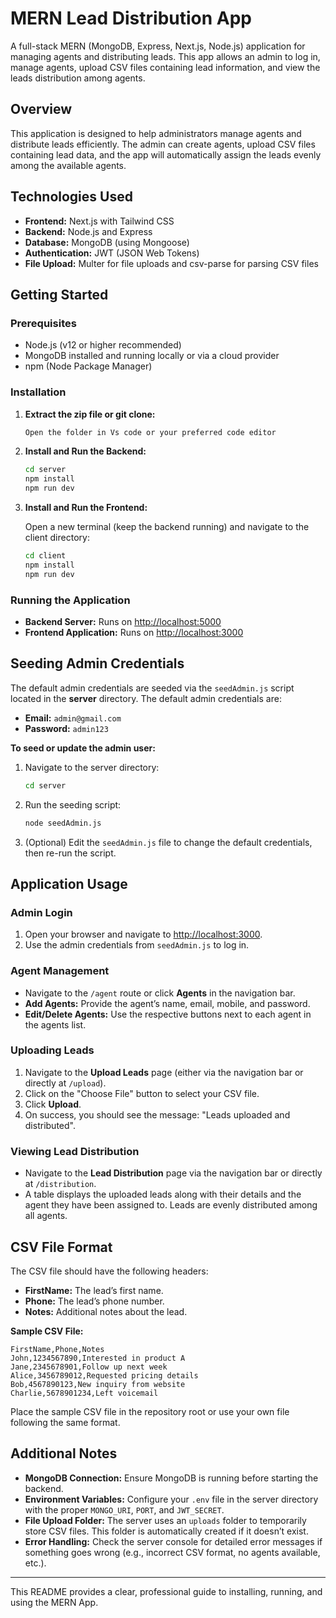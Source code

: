 # MERN Lead Distribution App

A full-stack MERN (MongoDB, Express, Next.js, Node.js) application for managing agents and distributing leads. This app allows an admin to log in, manage agents, upload CSV files containing lead information, and view the leads distribution among agents.

## Overview

This application is designed to help administrators manage agents and distribute leads efficiently. The admin can create agents, upload CSV files containing lead data, and the app will automatically assign the leads evenly among the available agents.

## Technologies Used

- **Frontend:** Next.js with Tailwind CSS
- **Backend:** Node.js and Express
- **Database:** MongoDB (using Mongoose)
- **Authentication:** JWT (JSON Web Tokens)
- **File Upload:** Multer for file uploads and csv-parse for parsing CSV files

## Getting Started

### Prerequisites

- Node.js (v12 or higher recommended)
- MongoDB installed and running locally or via a cloud provider
- npm (Node Package Manager)

### Installation

1. **Extract the zip file or git clone:**

   ```bash
   Open the folder in Vs code or your preferred code editor
   ```

2. **Install and Run the Backend:**

   ```bash
   cd server
   npm install
   npm run dev
   ```

3. **Install and Run the Frontend:**

   Open a new terminal (keep the backend running) and navigate to the client directory:

   ```bash
   cd client
   npm install
   npm run dev
   ```

### Running the Application

- **Backend Server:** Runs on [http://localhost:5000](http://localhost:5000)
- **Frontend Application:** Runs on [http://localhost:3000](http://localhost:3000)

## Seeding Admin Credentials

The default admin credentials are seeded via the `seedAdmin.js` script located in the **server** directory. The default admin credentials are:

- **Email:** `admin@gmail.com`
- **Password:** `admin123`

**To seed or update the admin user:**

1. Navigate to the server directory:

   ```bash
   cd server
   ```

2. Run the seeding script:

   ```bash
   node seedAdmin.js
   ```

3. (Optional) Edit the `seedAdmin.js` file to change the default credentials, then re-run the script.

## Application Usage

### Admin Login

1. Open your browser and navigate to [http://localhost:3000](http://localhost:3000).
2. Use the admin credentials from `seedAdmin.js` to log in.

### Agent Management

- Navigate to the `/agent` route or click **Agents** in the navigation bar.
- **Add Agents:** Provide the agent’s name, email, mobile, and password.
- **Edit/Delete Agents:** Use the respective buttons next to each agent in the agents list.

### Uploading Leads

1. Navigate to the **Upload Leads** page (either via the navigation bar or directly at `/upload`).
2. Click on the "Choose File" button to select your CSV file.
3. Click **Upload**.
4. On success, you should see the message: "Leads uploaded and distributed".

### Viewing Lead Distribution

- Navigate to the **Lead Distribution** page via the navigation bar or directly at `/distribution`.
- A table displays the uploaded leads along with their details and the agent they have been assigned to. Leads are evenly distributed among all agents.

## CSV File Format

The CSV file should have the following headers:

- **FirstName:** The lead’s first name.
- **Phone:** The lead’s phone number.
- **Notes:** Additional notes about the lead.

**Sample CSV File:**

```csv
FirstName,Phone,Notes
John,1234567890,Interested in product A
Jane,2345678901,Follow up next week
Alice,3456789012,Requested pricing details
Bob,4567890123,New inquiry from website
Charlie,5678901234,Left voicemail
```

Place the sample CSV file in the repository root or use your own file following the same format.

## Additional Notes

- **MongoDB Connection:** Ensure MongoDB is running before starting the backend.
- **Environment Variables:** Configure your `.env` file in the server directory with the proper `MONGO_URI`, `PORT`, and `JWT_SECRET`.
- **File Upload Folder:** The server uses an `uploads` folder to temporarily store CSV files. This folder is automatically created if it doesn’t exist.
- **Error Handling:** Check the server console for detailed error messages if something goes wrong (e.g., incorrect CSV format, no agents available, etc.).

---

This README provides a clear, professional guide to installing, running, and using the MERN App.